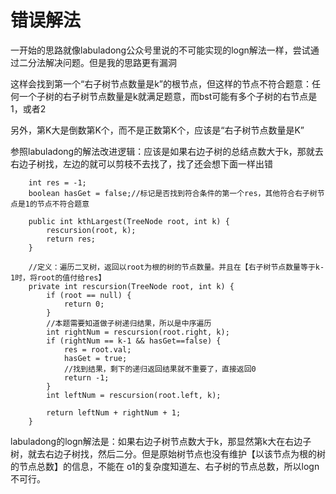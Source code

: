 # 错误解法

一开始的思路就像labuladong公众号里说的不可能实现的logn解法一样，尝试通过二分法解决问题。但是我的思路更有漏洞

这样会找到第一个“右子树节点数量是k”的根节点，但这样的节点不符合题意：任何一个子树的右子树节点数量是k就满足题意，而bst可能有多个子树的右节点是1，或者2

另外，第K大是倒数第K个，而不是正数第K个，应该是“右子树节点数量是K”

参照labuladong的解法改进逻辑：应该是如果右边子树的总结点数大于k，那就去右边子树找，左边的就可以剪枝不去找了，找了还会想下面一样出错

        int res = -1;
        boolean hasGet = false;//标记是否找到符合条件的第一个res，其他符合右子树节点是1的节点不符合题意

        public int kthLargest(TreeNode root, int k) {
            rescursion(root, k);
            return res;
        }

        //定义：遍历二叉树，返回以root为根的树的节点数量。并且在【右子树节点数量等于k-1时，将root的值付给res】
        private int rescursion(TreeNode root, int k) {
            if (root == null) {
                return 0;
            }
            //本题需要知道做子树递归结果，所以是中序遍历
            int rightNum = rescursion(root.right, k);
            if (rightNum == k-1 && hasGet==false) {
                res = root.val;
                hasGet = true;
                //找到结果，剩下的递归返回结果就不重要了，直接返回0
                return -1;
            }
            int leftNum = rescursion(root.left, k);

            return leftNum + rightNum + 1;
        }

labuladong的logn解法是：如果右边子树节点数大于k，那显然第k大在右边子树，就去右边子树找，然后二分。但是原始树节点也没有维护【以该节点为根的树的节点总数】的信息，不能在
o1的复杂度知道左、右子树的节点总数，所以logn不可行。